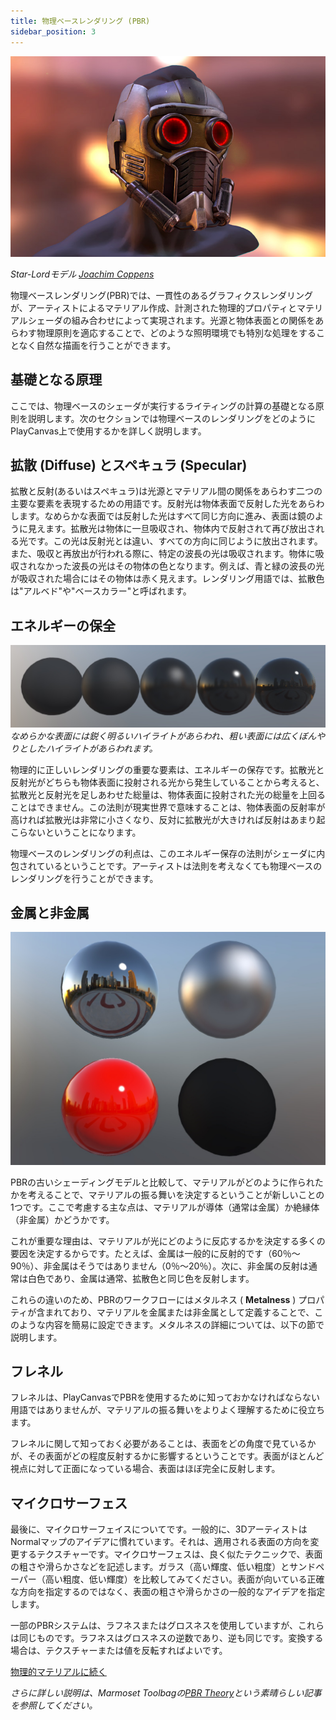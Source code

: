 ```yaml
---
title: 物理ベースレンダリング (PBR)
sidebar_position: 3
---
```


![Star-Lord][1]

*Star-Lordモデル [Joachim Coppens][2]*

物理ベースレンダリング(PBR)では、一貫性のあるグラフィクスレンダリングが、アーティストによるマテリアル作成、計測された物理的プロパティとマテリアルシェーダの組み合わせによって実現されます。光源と物体表面との関係をあらわす物理原則を適応することで、どのような照明環境でも特別な処理をすることなく自然な描画を行うことができます。

## 基礎となる原理

ここでは、物理ベースのシェーダが実行するライティングの計算の基礎となる原則を説明します。次のセクションでは物理ベースのレンダリングをどのようにPlayCanvas上で使用するかを詳しく説明します。

## 拡散 (Diffuse) とスペキュラ (Specular)

拡散と反射(あるいはスペキュラ)は光源とマテリアル間の関係をあらわす二つの主要な要素を表現するための用語です。反射光は物体表面で反射した光をあらわします。なめらかな表面では反射した光はすべて同じ方向に進み、表面は鏡のように見えます。拡散光は物体に一旦吸収され、物体内で反射されて再び放出される光です。この光は反射光とは違い、すべての方向に同じように放出されます。また、吸収と再放出が行われる際に、特定の波長の光は吸収されます。物体に吸収されなかった波長の光はその物体の色となります。例えば、青と緑の波長の光が吸収された場合にはその物体は赤く見えます。レンダリング用語では、拡散色は"アルベド"や"ベースカラー"と呼ばれます。

## エネルギーの保全

![エネルギーの保全][3]
*なめらかな表面には鋭く明るいハイライトがあらわれ、粗い表面には広くぼんやりとしたハイライトがあらわれます。*

物理的に正しいレンダリングの重要な要素は、エネルギーの保存です。拡散光と反射光がどちらも物体表面に投射される光から発生していることから考えると、拡散光と反射光を足しあわせた総量は、物体表面に投射された光の総量を上回ることはできません。この法則が現実世界で意味することは、物体表面の反射率が高ければ拡散光は非常に小さくなり、反対に拡散光が大きければ反射はあまり起こらないということになります。

物理ベースのレンダリングの利点は、このエネルギー保存の法則がシェーダに内包されているということです。アーティストは法則を考えなくても物理ベースのレンダリングを行うことができます。

## 金属と非金属

![金属と非金属][4]

PBRの古いシェーディングモデルと比較して、マテリアルがどのように作られたかを考えることで、マテリアルの振る舞いを決定するということが新しいことの1つです。ここで考慮する主な点は、マテリアルが導体（通常は金属）か絶縁体（非金属）かどうかです。

これが重要な理由は、マテリアルが光にどのように反応するかを決定する多くの要因を決定するからです。たとえば、金属は一般的に反射的です（60％〜90％）、非金属はそうではありません（0％〜20％）。次に、非金属の反射は通常は白色であり、金属は通常、拡散色と同じ色を反射します。

これらの違いのため、PBRのワークフローにはメタルネス ( **Metalness** ) プロパティが含まれており、マテリアルを金属または非金属として定義することで、このような内容を簡易に設定できます。メタルネスの詳細については、以下の節で説明します。

## フレネル

フレネルは、PlayCanvasでPBRを使用するために知っておかなければならない用語ではありませんが、マテリアルの振る舞いをよりよく理解するために役立ちます。

フレネルに関して知っておく必要があることは、表面をどの角度で見ているかが、その表面がどの程度反射するかに影響するということです。表面がほとんど視点に対して正面になっている場合、表面はほぼ完全に反射します。

## マイクロサーフェス

最後に、マイクロサーフェイスについてです。一般的に、3DアーティストはNormalマップのアイデアに慣れています。それは、適用される表面の方向を変更するテクスチャーです。マイクロサーフェスは、良く似たテクニックで、表面の粗さや滑らかさなどを記述します。ガラス（高い輝度、低い粗度）とサンドペーパー（高い粗度、低い輝度）を比較してみてください。表面が向いている正確な方向を指定するのではなく、表面の粗さや滑らかさの一般的なアイデアを指定します。

一部のPBRシステムは、ラフネスまたはグロスネスを使用していますが、これらは同じものです。ラフネスはグロスネスの逆数であり、逆も同じです。変換する場合は、テクスチャーまたは値を反転すればよいです。

[物理的マテリアルに続く][6]

*さらに詳しい説明は、Marmoset Toolbagの[PBR Theory][5]という素晴らしい記事を参照してください。*

[1]: /images/user-manual/graphics/physical-rendering/star-lord.jpg
[2]: https://www.joachimcoppens.com/
[3]: /images/user-manual/graphics/physical-rendering/energy-conservation.jpg
[4]: /images/user-manual/graphics/physical-rendering/materials.jpg
[5]: https://www.marmoset.co/toolbag/learn/pbr-theory
[6]: /user-manual/graphics/physical-rendering/physical-materials
